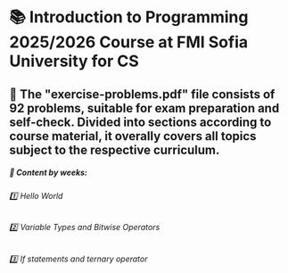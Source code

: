 # :books: Introduction to Programming 2025/2026 Course at FMI Sofia University for CS

## :pushpin: The "exercise-problems.pdf" file consists of 92 problems, suitable for exam preparation and self-check. Divided into sections according to course material, it overally covers all topics subject to the respective curriculum.

##### :pushpin: Content by weeks:

###### :one: Hello World

###### :two: Variable Types and Bitwise Operators

###### :three: If statements and ternary operator
